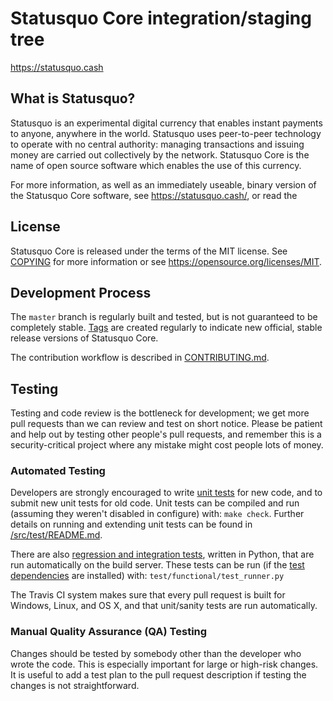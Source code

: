 Statusquo Core integration/staging tree
=====================================

https://statusquo.cash

What is Statusquo?
----------------

Statusquo is an experimental digital currency that enables instant payments to
anyone, anywhere in the world. Statusquo uses peer-to-peer technology to operate
with no central authority: managing transactions and issuing money are carried
out collectively by the network. Statusquo Core is the name of open source
software which enables the use of this currency.

For more information, as well as an immediately useable, binary version of
the Statusquo Core software, see https://statusquo.cash/, or read the


License
-------

Statusquo Core is released under the terms of the MIT license. See [COPYING](COPYING) for more
information or see https://opensource.org/licenses/MIT.

Development Process
-------------------

The `master` branch is regularly built and tested, but is not guaranteed to be
completely stable. [Tags](https://github.com/Exgibichi/statusquo/tags) are created
regularly to indicate new official, stable release versions of Statusquo Core.

The contribution workflow is described in [CONTRIBUTING.md](CONTRIBUTING.md).

Testing
-------

Testing and code review is the bottleneck for development; we get more pull
requests than we can review and test on short notice. Please be patient and help out by testing
other people's pull requests, and remember this is a security-critical project where any mistake might cost people
lots of money.

### Automated Testing

Developers are strongly encouraged to write [unit tests](src/test/README.md) for new code, and to
submit new unit tests for old code. Unit tests can be compiled and run
(assuming they weren't disabled in configure) with: `make check`. Further details on running
and extending unit tests can be found in [/src/test/README.md](/src/test/README.md).

There are also [regression and integration tests](/test), written
in Python, that are run automatically on the build server.
These tests can be run (if the [test dependencies](/test) are installed) with: `test/functional/test_runner.py`

The Travis CI system makes sure that every pull request is built for Windows, Linux, and OS X, and that unit/sanity tests are run automatically.

### Manual Quality Assurance (QA) Testing

Changes should be tested by somebody other than the developer who wrote the
code. This is especially important for large or high-risk changes. It is useful
to add a test plan to the pull request description if testing the changes is
not straightforward.
